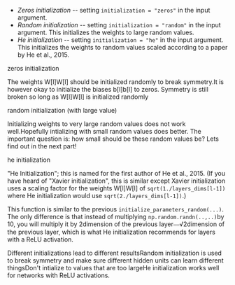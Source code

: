 



- *Zeros initialization* -- setting `initialization = "zeros"` in the input argument.
- *Random initialization* -- setting `initialization = "random"` in the input argument. This initializes the weights to large random values.
- *He initialization* -- setting `initialization = "he"` in the input argument. This initializes the weights to random values scaled according to a paper by He et al., 2015.



zeros initialization

The weights W[l]W[l] should be initialized randomly to break symmetry.It is however okay to initialize the biases b[l]b[l] to zeros. Symmetry is still broken so long as W[l]W[l] is initialized randomly





random initialization (with large value)

Initializing weights to very large random values does not work well.Hopefully intializing with small random values does better. The important question is: how small should be these random values be? Lets find out in the next part!



he initialization

 "He Initialization"; this is named for the first author of He et al., 2015. (If you have heard of "Xavier initialization", this is similar except Xavier initialization uses a scaling factor for the weights W[l]W[l] of `sqrt(1./layers_dims[l-1])` where He initialization would use `sqrt(2./layers_dims[l-1])`.)



This function is similar to the previous `initialize_parameters_random(...)`. The only difference is that instead of multiplying `np.random.randn(..,..)`by 10, you will multiply it by 2dimension of the previous layer⎯⎯√2dimension of the previous layer, which is what He initialization recommends for layers with a ReLU activation.





Different initializations lead to different resultsRandom initialization is used to break symmetry and make sure different hidden units can learn different thingsDon't intialize to values that are too largeHe initialization works well for networks with ReLU activations.

